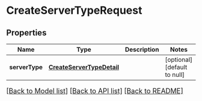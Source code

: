 # CreateServerTypeRequest
## Properties

Name | Type | Description | Notes
------------ | ------------- | ------------- | -------------
**serverType** | [**CreateServerTypeDetail**](CreateServerTypeDetail.md) |  | [optional] [default to null]

[[Back to Model list]](../README.md#documentation-for-models) [[Back to API list]](../README.md#documentation-for-api-endpoints) [[Back to README]](../README.md)

<style>
     p, ul, ol, li { font-size: 18px !important;}
</style>


